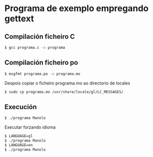 # Programa de exemplo empregando gettext

## Compilación ficheiro C

```bash
$ gcc programa.c -o programa
```

## Compilación ficheiro po

```bash
$ msgfmt programa.po -o programa.mo
```

Despois copiar o ficheiro programa.mo ao directorio de locales

```bash
$ sudo cp programa.mo /usr/share/locale/gl/LC_MESSAGES/
```

## Execución

```bash
$ ./programa Manolo
```

Executar forzando idioma

```bash
$ LANGUAGE=gl
$ ./programa Manolo
$ LANGUAGE=en
$ ./programa Manolo
```
